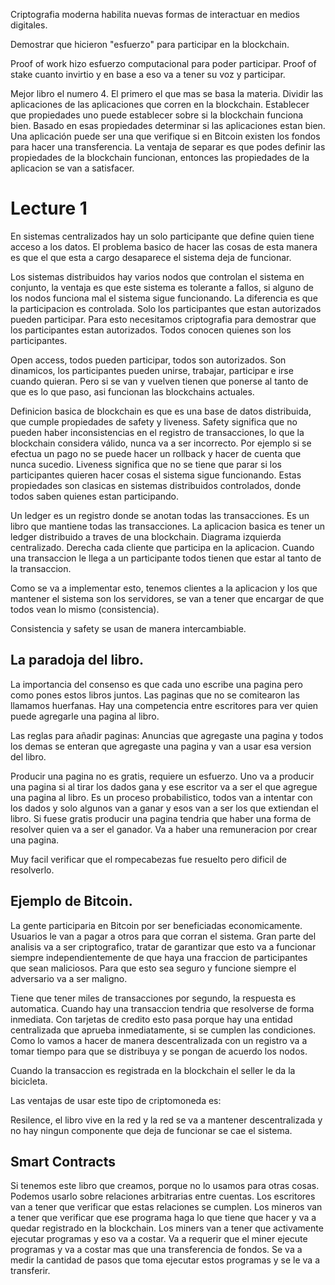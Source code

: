 Criptografia moderna habilita nuevas formas de interactuar en medios digitales. 

Demostrar que hicieron "esfuerzo" para participar en la blockchain.

Proof of work hizo esfuerzo computacional para poder participar. 
Proof of stake cuanto invirtio y en base a eso va a tener su voz y participar. 

Mejor libro el numero 4. El primero el que mas se basa la materia. Dividir las aplicaciones de las aplicaciones que corren en la blockchain. Establecer que propiedades uno puede establecer sobre si la blockchain funciona bien. Basado en esas propiedades determinar si las aplicaciones estan bien. Una aplicación puede ser una que verifique si en Bitcoin existen los fondos para hacer una transferencia. 
La ventaja de separar es que podes definir las propiedades de la blockchain funcionan, entonces las propiedades de la aplicacion se van a satisfacer. 

# Lecture 1
En sistemas centralizados hay un solo participante que define quien tiene acceso a los datos. El problema basico de hacer las cosas de esta manera es que el que esta a cargo desaparece el sistema deja de funcionar. 

Los sistemas distribuidos hay varios nodos que controlan el sistema en conjunto, la ventaja es que este sistema es tolerante a fallos, si alguno de los nodos funciona mal el sistema sigue funcionando. La diferencia es que la participacion es controlada. Solo los participantes que estan autorizados pueden participar. Para esto necesitamos criptografia para demostrar que los participantes estan autorizados. Todos conocen quienes son los participantes.

Open access, todos pueden participar, todos son autorizados. Son dinamicos, los participantes pueden unirse, trabajar, participar e irse cuando quieran. Pero si se van y vuelven tienen que ponerse al tanto de que es lo que paso, asi funcionan las blockchains actuales.

Definicion basica de blockchain es que es una base de datos distribuida, que cumple propiedades de safety y liveness. Safety significa que no pueden haber inconsistencias en el registro de transacciones, lo que la blockchain considera válido, nunca va a ser incorrecto. Por ejemplo si se efectua un pago no se puede hacer un rollback y hacer de cuenta que nunca sucedio.
Liveness significa que no se tiene que parar si los participantes quieren hacer cosas el sistema sigue funcionando. Estas propiedades son clasicas en sistemas distribuidos controlados, donde todos saben quienes estan participando. 

Un ledger es un registro donde se anotan todas las transacciones. Es un libro que mantiene todas las transacciones. La aplicacion basica es tener un ledger distribuido a traves de una blockchain. 
Diagrama izquierda centralizado. Derecha cada cliente que participa en la aplicacion. Cuando una transaccion le llega a un participante todos tienen que estar al tanto de la transaccion. 

Como se va a implementar esto, tenemos clientes a la aplicacion y los que mantener el sistema son los servidores, se van a tener que encargar de que todos vean lo mismo (consistencia). 

Consistencia y safety se usan de manera intercambiable. 



## La paradoja del libro. 
La importancia del consenso es que cada uno escribe una pagina pero como pones estos libros juntos. Las paginas que no se comitearon las llamamos huerfanas. Hay una competencia entre escritores para ver quien puede agregarle una pagina al libro. 

Las reglas para añadir paginas: Anuncias que agregaste una pagina y todos los demas se enteran que agregaste una pagina y van a usar esa version del libro. 

Producir una pagina no es gratis, requiere un esfuerzo. Uno va a producir una pagina si al tirar los dados gana y ese escritor va a ser el que agregue una pagina al libro. Es un proceso probabilistico, todos van a intentar con los dados y solo algunos van a ganar y esos van a ser los que extiendan el libro. 
Si fuese gratis producir una pagina tendria que haber una forma de resolver quien va a ser el ganador. Va a haber una remuneracion por crear una pagina. 

Muy facil verificar que el rompecabezas fue resuelto pero dificil de resolverlo. 

## Ejemplo de Bitcoin. 

La gente participaria en Bitcoin por ser beneficiadas economicamente. Usuarios le van a pagar a otros para que corran el sistema. 
Gran parte del analisis va a ser criptografico, tratar de garantizar que esto va a funcionar siempre independientemente de que haya una fraccion de participantes que sean maliciosos. Para que esto sea seguro y funcione siempre el adversario va a ser maligno. 

Tiene que tener miles de transacciones por segundo, la respuesta es automatica. Cuando hay una transaccion tendria que resolverse de forma inmediata. Con tarjetas de credito esto pasa porque hay una entidad centralizada que aprueba inmediatamente, si se cumplen las condiciones. Como lo vamos a hacer de manera descentralizada con un registro va a tomar tiempo para que se distribuya y se pongan de acuerdo los nodos. 

Cuando la transaccion es registrada en la blockchain el seller le da la bicicleta. 

Las ventajas de usar este tipo de criptomoneda es: 

Resilence, el libro vive en la red y la red se va a mantener descentralizada y no hay ningun componente que deja de funcionar se cae el sistema. 

## Smart Contracts
Si tenemos este libro que creamos, porque no lo usamos para otras cosas. Podemos usarlo sobre relaciones arbitrarias entre cuentas. Los escritores van a tener que verificar que estas relaciones se cumplen. Los mineros van a tener que verificar que ese programa haga lo que tiene que hacer y va a quedar registrado en la blockchain. Los miners van a tener que activamente ejecutar programas y eso va a costar. Va a requerir que el miner ejecute programas y va a costar mas que una transferencia de fondos. Se va a medir la cantidad de pasos que toma ejecutar estos programas y se le va a transferir.